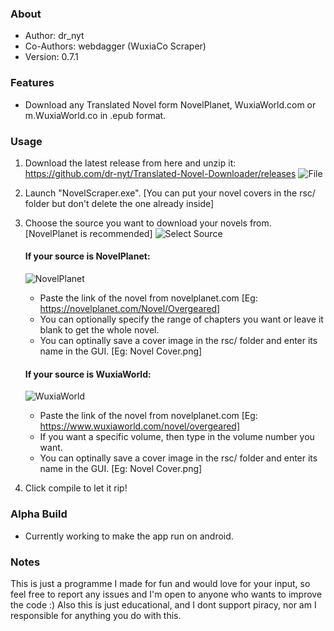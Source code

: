 ### About
 *	Author: dr_nyt
 * Co-Authors: webdagger (WuxiaCo Scraper)
 *	Version: 0.7.1

### Features
- Download any Translated Novel form NovelPlanet, WuxiaWorld.com or m.WuxiaWorld.co in .epub format.

### Usage
1. Download the latest release from here and unzip it: https://github.com/dr-nyt/Translated-Novel-Downloader/releases
![File](https://user-images.githubusercontent.com/41040912/58767035-fac03580-8596-11e9-9c1c-8c38cf72db7d.jpg)
2. Launch "NovelScraper.exe". [You can put your novel covers in the rsc/ folder but don't delete the one already inside]
3. Choose the source you want to download your novels from. [NovelPlanet is recommended]
![Select Source](https://user-images.githubusercontent.com/41040912/58767045-1297b980-8597-11e9-8e6f-f3b503defcda.jpg)
   #### If your source is NovelPlanet:
   ![NovelPlanet](https://user-images.githubusercontent.com/41040912/58767051-25aa8980-8597-11e9-94b1-91387d6462fc.jpg)
      - Paste the link of the novel from novelplanet.com [Eg: https://novelplanet.com/Novel/Overgeared]
      - You can optionally specify the range of chapters you want or leave it blank to get the whole novel.
      - You can optinally save a cover image in the rsc/ folder and enter its name in the GUI. [Eg: Novel Cover.png]

   #### If your source is WuxiaWorld:
   ![WuxiaWorld](https://user-images.githubusercontent.com/41040912/58767053-2f33f180-8597-11e9-928a-4657643993a2.jpg)
      - Paste the link of the novel from novelplanet.com [Eg: https://www.wuxiaworld.com/novel/overgeared]
      - If you want a specific volume, then type in the volume number you want.
      - You can optinally save a cover image in the rsc/ folder and enter its name in the GUI. [Eg: Novel Cover.png]

4. Click compile to let it rip!

### Alpha Build
- Currently working to make the app run on android.

### Notes
This is just a programme I made for fun and would love for your input,
so feel free to report any issues and I'm open to anyone who wants to improve the code :)
Also this is just educational, and I dont support piracy, nor am I responsible for anything you do with this.


